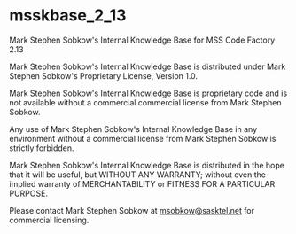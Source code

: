 # msskbase_2_13
Mark Stephen Sobkow's Internal Knowledge Base for MSS Code Factory 2.13

Mark Stephen Sobkow's Internal Knowledge Base is distributed under Mark
Stephen Sobkow's Proprietary License, Version 1.0.

Mark Stephen Sobkow's Internal Knowledge Base is proprietary code and
is not available without a commercial commercial license from Mark Stephen Sobkow.

Any use of Mark Stephen Sobkow's Internal Knowledge Base in any environment
without a commercial license from Mark Stephen Sobkow is strictly forbidden.

Mark Stephen Sobkow's Internal Knowledge Base is distributed in the hope
that it will be useful, but WITHOUT ANY WARRANTY; without even the implied
warranty of MERCHANTABILITY or FITNESS FOR A PARTICULAR PURPOSE.

Please contact Mark Stephen Sobkow at msobkow@sasktel.net for commercial licensing.

